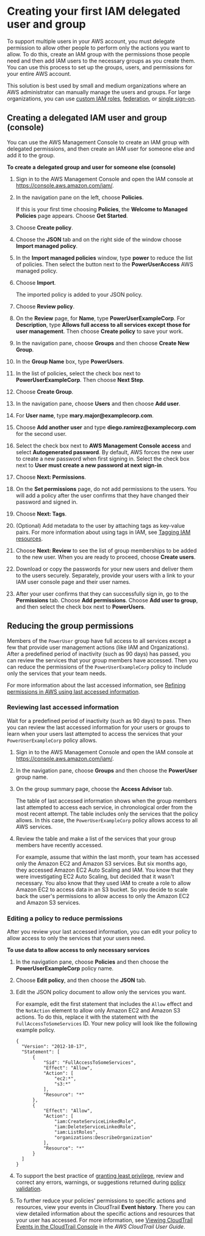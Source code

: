 # Creating your first IAM delegated user and group<a name="getting-started_create-delegated-user"></a>

To support multiple users in your AWS account, you must delegate permission to allow other people to perform only the actions you want to allow\. To do this, create an IAM group with the permissions those people need and then add IAM users to the necessary groups as you create them\. You can use this process to set up the groups, users, and permissions for your entire AWS account\. 

This solution is best used by small and medium organizations where an AWS administrator can manually manage the users and groups\. For large organizations, you can use [custom IAM roles](id_roles_providers_enable-console-custom-url.md), [federation](id_roles_providers.md), or [single sign\-on](https://docs.aws.amazon.com/singlesignon/latest/userguide/what-is.html)\.

## Creating a delegated IAM user and group \(console\)<a name="getting-started_create-admin-group-console"></a>

You can use the AWS Management Console to create an IAM group with delegated permissions, and then create an IAM user for someone else and add it to the group\. 

**To create a delegated group and user for someone else \(console\)**

1. Sign in to the AWS Management Console and open the IAM console at [https://console\.aws\.amazon\.com/iam/](https://console.aws.amazon.com/iam/)\.

1. In the navigation pane on the left, choose **Policies**\. 

   If this is your first time choosing **Policies**, the **Welcome to Managed Policies** page appears\. Choose **Get Started**\.

1. Choose **Create policy**\.

1. Choose the **JSON** tab and on the right side of the window choose **Import managed policy**\.

1. In the **Import managed policies** window, type **power** to reduce the list of policies\. Then select the button next to the **PowerUserAccess** AWS managed policy\.

1. Choose **Import**\.

   The imported policy is added to your JSON policy\.

1. Choose **Review policy**\.

1. On the **Review** page, for **Name**, type **PowerUserExampleCorp**\. For **Description**, type **Allows full access to all services except those for user management**\. Then choose **Create policy** to save your work\.

1. In the navigation pane, choose **Groups** and then choose **Create New Group**\.

1. In the **Group Name** box, type **PowerUsers**\.

1. In the list of policies, select the check box next to **PowerUserExampleCorp**\. Then choose **Next Step**\.

1. Choose **Create Group**\.

1. In the navigation pane, choose **Users** and then choose **Add user**\.

1. For **User name**, type **mary\.major@examplecorp\.com**\.

1. Choose **Add another user** and type **diego\.ramirez@examplecorp\.com** for the second user\.

1. Select the check box next to **AWS Management Console access** and select **Autogenerated password**\. By default, AWS forces the new user to create a new password when first signing in\. Select the check box next to **User must create a new password at next sign\-in**\.

1. Choose **Next: Permissions**\.

1. On the **Set permissions** page, do not add permissions to the users\. You will add a policy after the user confirms that they have changed their password and signed in\.

1. Choose **Next: Tags**\.

1. \(Optional\) Add metadata to the user by attaching tags as key\-value pairs\. For more information about using tags in IAM, see [Tagging IAM resources](id_tags.md)\.

1. Choose **Next: Review** to see the list of group memberships to be added to the new user\. When you are ready to proceed, choose **Create users**\.

1. Download or copy the passwords for your new users and deliver them to the users securely\. Separately, provide your users with a link to your IAM user console page and their user names\.

1. After your user confirms that they can successfully sign in, go to the **Permissions** tab\. Choose **Add permissions**\. Choose **Add user to group**, and then select the check box next to **PowerUsers**\.

## Reducing the group permissions<a name="getting-started_reduce-permissions"></a>

Members of the `PowerUser` group have full access to all services except a few that provide user management actions \(like IAM and Organizations\)\. After a predefined period of inactivity \(such as 90 days\) has passed, you can review the services that your group members have accessed\. Then you can reduce the permissions of the `PowerUserExampleCorp` policy to include only the services that your team needs\.

For more information about the last accessed information, see [Refining permissions in AWS using last accessed information](access_policies_access-advisor.md)\.

### Reviewing last accessed information<a name="getting-started_reduce-permissions-review"></a>

Wait for a predefined period of inactivity \(such as 90 days\) to pass\. Then you can review the last accessed information for your users or groups to learn when your users last attempted to access the services that your `PowerUserExampleCorp` policy allows\.

1. Sign in to the AWS Management Console and open the IAM console at [https://console\.aws\.amazon\.com/iam/](https://console.aws.amazon.com/iam/)\.

1. In the navigation pane, choose **Groups** and then choose the **PowerUser** group name\.

1. On the group summary page, choose the **Access Advisor** tab\. 

   The table of last accessed information shows when the group members last attempted to access each service, in chronological order from the most recent attempt\. The table includes only the services that the policy allows\. In this case, the `PowerUserExampleCorp` policy allows access to all AWS services\. 

1. Review the table and make a list of the services that your group members have recently accessed\.

   For example, assume that within the last month, your team has accessed only the Amazon EC2 and Amazon S3 services\. But six months ago, they accessed Amazon EC2 Auto Scaling and IAM\. You know that they were investigating EC2 Auto Scaling, but decided that it wasn't necessary\. You also know that they used IAM to create a role to allow Amazon EC2 to access data in an S3 bucket\. So you decide to scale back the user's permissions to allow access to only the Amazon EC2 and Amazon S3 services\.

### Editing a policy to reduce permissions<a name="getting-started_reduce-permissions-edit-policy"></a>

After you review your last accessed information, you can edit your policy to allow access to only the services that your users need\.

**To use data to allow access to only necessary services**

1. In the navigation pane, choose **Policies** and then choose the **PowerUserExampleCorp** policy name\.

1. Choose **Edit policy**, and then choose the **JSON** tab\. 

1. Edit the JSON policy document to allow only the services you want\.

   For example, edit the first statement that includes the `Allow` effect and the `NotAction` element to allow only Amazon EC2 and Amazon S3 actions\. To do this, replace it with the statement with the `FullAccessToSomeServices` ID\. Your new policy will look like the following example policy\.

   ```
   {
     "Version": "2012-10-17",
     "Statement": [
         {
             "Sid": "FullAccessToSomeServices",
             "Effect": "Allow",
             "Action": [
                 "ec2:*",
                 "s3:*"
             ],
             "Resource": "*"
         },
         {
             "Effect": "Allow",
             "Action": [
                 "iam:CreateServiceLinkedRole",
                 "iam:DeleteServiceLinkedRole",
                 "iam:ListRoles",
                 "organizations:DescribeOrganization"
             ],
             "Resource": "*"
         }
     ]
   }
   ```

1. To support the best practice of [granting least privilege](best-practices.md#grant-least-privilege), review and correct any errors, warnings, or suggestions returned during [policy validation](access_policies_policy-validator.md)\.

1. To further reduce your policies' permissions to specific actions and resources, view your events in CloudTrail **Event history**\. There you can view detailed information about the specific actions and resources that your user has accessed\. For more information, see [Viewing CloudTrail Events in the CloudTrail Console](https://docs.aws.amazon.com/awscloudtrail/latest/userguide/view-cloudtrail-events-console.html) in the *AWS CloudTrail User Guide*\.